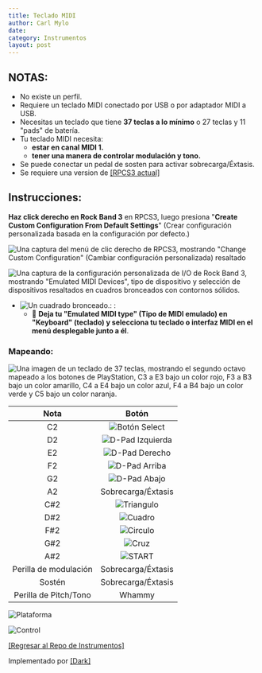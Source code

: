 ```yaml
---
title: Teclado MIDI
author: Carl Mylo
date: 
category: Instrumentos
layout: post
---
```


## NOTAS:

* No existe un perfil.
* Requiere un teclado MIDI conectado por USB o por adaptador MIDI a USB.
* Necesitas un teclado que tiene **37 teclas a lo mínimo** o 27 teclas y 11 "pads" de batería.
* Tu teclado MIDI necesita:
	* **estar en canal MIDI 1.**
	* **tener una manera de controlar modulación y tono.**
* Se puede conectar un pedal de sosten para activar sobrecarga/Éxtasis.
* Se requiere una version de [[RPCS3 actual]](https://rpcs3.net/download)

## Instrucciones:

**Haz click derecho en Rock Band 3** en RPCS3, luego presiona "**Create Custom Configuration From Default Settings**" (Crear configuración personalizada basada en la configuración por defecto.)  

![Una captura del menú de clic derecho de RPCS3, mostrando "Change Custom Configuration" (Cambiar configuración personalizada) resaltado](https://raw.githubusercontent.com/hmxmilohax/rb3-pc/main/assets/images/cust/rpcs3customconfigchange.png "Change Custom Configuration")

![Una captura de la configuración personalizada de I/O de Rock Band 3, mostrando "Emulated MIDI Devices", tipo de dispositivo y selección de dispositivos resaltados en cuadros bronceados con contornos sólidos.](https://raw.githubusercontent.com/hmxmilohax/rb3-pc/main/assets/images/cust/iod.png "I/O")
* ![Un cuadrado bronceado.](https://raw.githubusercontent.com/hmxmilohax/rb3-pc/main/assets/images/cust/smalltan.png "Cuadrado bronceado"): : 
	* 🎹 **Deja tu "Emulated MIDI type" (Tipo de MIDI emulado) en "Keyboard" (teclado) y selecciona tu teclado o interfaz MIDI en el menú desplegable junto a él**.

### Mapeando:

![Una imagen de un teclado de 37 teclas, mostrando el segundo octavo mapeado a los botones de PlayStation, C3 a E3 bajo un color rojo, F3 a B3 bajo un color amarillo, C4 a E4 bajo un color azul, F4 a B4 bajo un color verde y C5 bajo un color naranja.](https://raw.githubusercontent.com/hmxmilohax/rb3-pc/main/assets/images/midi/keysctrl.png "Referencia del Teclado MIDI")

| **Nota** | **Botón** |
|:--------:|:-------------------:|
| C2 | ![Botón Select](https://raw.githubusercontent.com/hmxmilohax/rb3-pc/main/assets/images/btns/ctrls/ps3/sel.png "Botón Select") |
| D2 | ![D-Pad Izquierda](https://raw.githubusercontent.com/hmxmilohax/rb3-pc/main/assets/images/btns/ctrls/ps3/dl.png "D-Pad Izquierda") |
| E2 | ![D-Pad Derecho](https://raw.githubusercontent.com/hmxmilohax/rb3-pc/main/assets/images/btns/ctrls/ps3/dr.png "D-Pad Derecho") |
| F2 | ![D-Pad Arriba](https://raw.githubusercontent.com/hmxmilohax/rb3-pc/main/assets/images/btns/ctrls/ps3/du.png "D-Pad Arriba") |
| G2 | ![D-Pad Abajo](https://raw.githubusercontent.com/hmxmilohax/rb3-pc/main/assets/images/btns/ctrls/ps3/dd.png "D-Pad Abajo") |
| A2 | Sobrecarga/Éxtasis |
| C#2 | ![Triangulo](https://raw.githubusercontent.com/hmxmilohax/rb3-pc/main/assets/images/btns/ctrls/ps3/t.png "Triangulo") |
| D#2 | ![Cuadro](https://raw.githubusercontent.com/hmxmilohax/rb3-pc/main/assets/images/btns/ctrls/ps3/s.png "Cuadro") |
| F#2 | ![Circulo](https://raw.githubusercontent.com/hmxmilohax/rb3-pc/main/assets/images/btns/ctrls/ps3/o.png "Circulo") |
| G#2 | ![Cruz](https://raw.githubusercontent.com/hmxmilohax/rb3-pc/main/assets/images/btns/ctrls/ps3/x.png "Cruz") |
| A#2 | ![START](https://raw.githubusercontent.com/hmxmilohax/rb3-pc/main/assets/images/btns/ctrls/ps3/sta.png "START") |
| Perilla de modulación | Sobrecarga/Éxtasis |
| Sostén | Sobrecarga/Éxtasis |
| Perilla de Pitch/Tono | Whammy |

![Plataforma](https://raw.githubusercontent.com/hmxmilohax/rb3-pc/main/assets/images/instruments/plat/midi.png "Plataforma") 

![Control](https://raw.githubusercontent.com/hmxmilohax/rb3-pc/main/assets/images/instruments/cont/midikeyscontroller.png "Control") 

[[Regresar al Repo de Instrumentos]](https://hmxmilohax.github.io/rb3-pc/espanol/repodeinst/#lista-de-instrumentos)

Implementado por [[Dark]](https://dark.ski/)